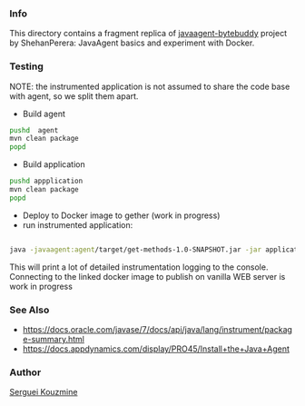 ### Info

This directory contains a fragment replica of [javaagent-bytebuddy](https://github.com/ShehanPerera/javaagent-bytebuddy) project by ShehanPerera: JavaAgent basics and experiment with Docker.


### Testing

NOTE: the instrumented application is not assumed to share the code base with agent, so we split them apart.
 * Build agent
```sh
pushd  agent
mvn clean package
popd
```
 * Build application
```sh
pushd appplication
mvn clean package
popd
```
 * Deploy to Docker image to gether (work in progress)
 * run instrumented application:
```sh

java -javaagent:agent/target/get-methods-1.0-SNAPSHOT.jar -jar application/target/example-run-1.0-SNAPSHOT.jar
```
This will print a lot of detailed instrumentation logging to the console. Connecting to the linked docker image to publish on vanilla WEB server is work in progress


### See Also

  * https://docs.oracle.com/javase/7/docs/api/java/lang/instrument/package-summary.html
  * https://docs.appdynamics.com/display/PRO45/Install+the+Java+Agent

### Author
[Serguei Kouzmine](kouzmine_serguei@yahoo.com)
